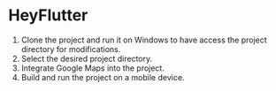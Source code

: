 # HeyFlutter  

1. Clone the project and run it on Windows to have access the project directory for modifications.  
2. Select the desired project directory.  
3. Integrate Google Maps into the project.  
4. Build and run the project on a mobile device.  
